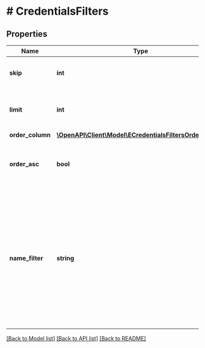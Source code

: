 # # CredentialsFilters

## Properties

Name | Type | Description | Notes
------------ | ------------- | ------------- | -------------
**skip** | **int** | Number of credentials records to skip. | [optional]
**limit** | **int** | Maximum number of credentials records to return. | [optional]
**order_column** | [**\OpenAPI\Client\Model\ECredentialsFiltersOrderColumn**](ECredentialsFiltersOrderColumn.md) |  | [optional]
**order_asc** | **bool** | Sorts credentials in the ascending order by the &#x60;orderColumn&#x60; parameter. | [optional]
**name_filter** | **string** | Filters credentials by the &#x60;nameFilter&#x60; pattern. The pattern can match any credentials parameter. To substitute one or more characters, use the asterisk (*) character at the beginning and/or at the end. | [optional]

[[Back to Model list]](../../README.md#models) [[Back to API list]](../../README.md#endpoints) [[Back to README]](../../README.md)
